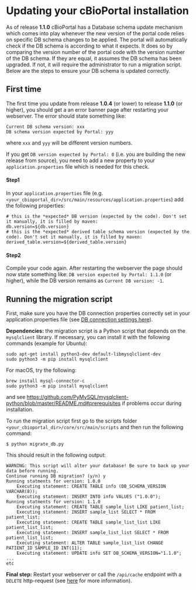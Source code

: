 # Updating your cBioPortal installation

As of release **1.1.0** cBioPortal has a Database schema update mechanism which comes into play whenever the new version of the portal code relies on specific DB schema changes to be applied. The portal will automatically check if the DB schema is according to what it expects. It does so by comparing the version number of the portal code with the version number of the DB schema. If they are equal, it assumes the DB schema has been upgraded. If not, it will require the administrator to run a migration script. Below are the steps to ensure your DB schema is updated correctly.

## First time

The first time you update from release **1.0.4** (or lower) to release **1.1.0** (or higher), you should get a an error banner page after restarting your webserver. The error should state something like: 

```
Current DB schema version: xxx 
DB schema version expected by Portal: yyy
```
where `xxx` and `yyy` will be different version numbers. 

If you get `DB version expected by Portal: 0` (i.e. you are building the new release from source), you need to  add a new property to your `application.properties` file which is needed for this check. 

#### Step1

In your `application.properties` file (e.g. `<your_cbioportal_dir>/src/main/resources/application.properties`) add the following properties:
```
# this is the *expected* DB version (expected by the code). Don't set it manually, it is filled by maven:
db.version=${db.version}
# this is the *expected* derived table schema version (expected by the code). Don't set it manually, it is filled by maven:
derived_table.version=${derived_table.version}
```

#### Step2

Compile your code again. After restarting the webserver the page should now state something like: `DB version expected by Portal: 1.1.0` (or higher), while the DB version remains as `Current DB version: -1`. 

## Running the migration script

First, make sure you have the DB connection properties correctly set in your application.properties file (see [DB connection settings here](/deployment/customization/application.properties-Reference.md#database-settings)).

**Dependencies:** the migration script is a Python script that depends on the `mysqlclient` library. If necessary, you can install it with the following commands (example for Ubuntu):
```console
sudo apt-get install python3-dev default-libmysqlclient-dev
sudo python3 -m pip install mysqlclient
```

For macOS, try the following:

```
brew install mysql-connector-c
sudo python3 -m pip install mysqlclient
```
and see <https://github.com/PyMySQL/mysqlclient-python/blob/master/README.md#prerequisites>
if problems occur during installation.

To run the migration script first go to the scripts folder
`<your_cbioportal_dir>/core/src/main/scripts` 
and then run the following command:
```console
$ python migrate_db.py
```
This should result in the following output:
```console
WARNING: This script will alter your database! Be sure to back up your data before running.
Continue running DB migration? (y/n) y
Running statments for version: 1.0.0
	Executing statement: CREATE TABLE info (DB_SCHEMA_VERSION VARCHAR(8));
	Executing statement: INSERT INTO info VALUES ("1.0.0");
Running statments for version: 1.1.0
	Executing statement: CREATE TABLE sample_list LIKE patient_list;
	Executing statement: INSERT sample_list SELECT * FROM patient_list;
	Executing statement: CREATE TABLE sample_list_list LIKE patient_list_list;
	Executing statement: INSERT sample_list_list SELECT * FROM patient_list_list;
	Executing statement: ALTER TABLE sample_list_list CHANGE PATIENT_ID SAMPLE_ID INT(11);
	Executing statement: UPDATE info SET DB_SCHEMA_VERSION="1.1.0";
...
etc
```

**Final step:** Restart your webserver or call the `/api/cache` endpoint with a `DELETE` http-request
(see [here](/deployment/customization/application.properties-Reference.md#evict-caches-with-the-apicache-endpoint) for more information).
